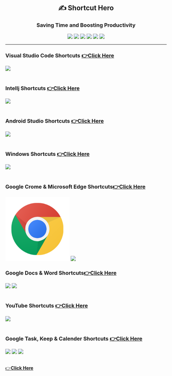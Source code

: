 <div align="center">

<h2> ✍️ Shortcut Hero </h2>
<h3> Saving Time and Boosting Productivity</h3>
<img src="https://img.shields.io/badge/Windows-0078D6?style=for-the-badge&logo=windows&logoColor=white">
<img src="https://img.shields.io/badge/Android_Studio-3DDC84?style=for-the-badge&logo=android-studio&logoColor=white">
<img src="https://img.shields.io/badge/Visual_Studio_Code-0078D4?style=for-the-badge&logo=visual%20studio%20code&logoColor=white">
<img src="https://img.shields.io/badge/IntelliJ_IDEA-000000.svg?style=for-the-badge&logo=intellij-idea&logoColor=white">
<img src="https://img.shields.io/badge/Notepad++-90E59A.svg?style=for-the-badge&logo=notepad%2B%2B&logoColor=black">
<img src="https://img.shields.io/badge/Microsoft_Word-2B579A?style=for-the-badge&logo=microsoft-word&logoColor=white">

</div>

<hr>
<!-- VS code -->

### Visual Studio Code Shortcuts [ 👉**Click Here**](VSCODE.md)
<div align="left">
	<img height="200" src="https://user-images.githubusercontent.com/25181517/192108891-d86b6220-e232-423a-bf5f-90903e6887c3.png" />
</div>
<!-- VS code -->

<br>

<!-- IntelIj -->
### IntelIj Shortcuts [👉**Click Here**](word.md)
<div align="left">
	<img height="200" src="https://user-images.githubusercontent.com/25181517/192108890-200809d1-439c-4e23-90d3-b090cf9a4eea.png" />
</div>
<!-- IntelIj -->

<br>

<!-- Android Studioe -->

### Android Studio Shortcuts [👉**Click Here**](word.md)

<div align="left">
	<img height="200" src="https://user-images.githubusercontent.com/25181517/192108895-20dc3343-43e3-4a54-a90e-13a4abbc57b9.png" />
</div>
<!-- Android Studio -->
<br>

<!-- windows -->
### Windows Shortcuts [👉**Click Here**](window.md)
<div align="left">
	<img height="200" src="https://user-images.githubusercontent.com/25181517/186884150-05e9ff6d-340e-4802-9533-2c3f02363ee3.png" />
</div>
<!-- windows -->

<br>

<!-- Crome -->
### Google Crome & Microsoft Edge Shortcuts[👉**Click Here**](crome.md)

<div align="left">
	<img height="200" src="images/crome.png" />
    <img height="200" src="https://img.icons8.com/fluency/240/null/ms-edge-new.png" />
</div>
<!-- Crome -->

<!-- Ms word -->

### Google Docs & Word Shortcuts[👉**Click Here**](word.md)
<div align="left">
	<img height="200" src="https://img.icons8.com/fluency/240/null/microsoft-word-2019.png"/>
   <img height="180" src ="https://img.icons8.com/color/240/null/google-docs--v1.png"/>
</div>
<!-- Ms word -->

<br>

<!-- windows -->

### YouTube Shortcuts  [👉**Click Here**](word.md)

<div align="left">
	<img height="200" src="https://img.icons8.com/3d-fluency/375/null/youtube-play.png" />
</div>


<!-- windows -->

<br>

<!-- windows -->

### Google Task, Keep & Calender Shortcuts [👉**Click Here**](word.md)
<div align="left">
	<img height="200" src="https://img.icons8.com/color/240/null/google-keep.png" />
    <img height="200" src="https://img.icons8.com/bubbles/200/null/list.png" />
     <img height="200" src="https://img.icons8.com/color/240/null/google-logo.png" />
</div>
<!-- windows -->

<br>




[👉**Click Here**](VSCODE.md)

